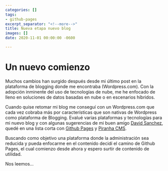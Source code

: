 ```yaml
---
categories: []
tags:
- github-pages
excerpt_separator: "<!--more-->"
title: Nueva etapa nuevo blog
images: []
date: 2020-11-01 00:00:00 -0600

---
```

# Un nuevo comienzo

Muchos cambios han surgido después desde mi último post en la plataforma de blogging donde me encontraba (Wordpress.com). Con la adopción inminente del uso de tecnologías de nube, me he enfocado de lleno en soluciones de datos basadas en nube o en escenarios híbridos.

Cuando quise retomar mi blog me conseguí con un Wordpress.com que cada vez cobraba más por características que son nativas de Wordpress como plataforma de Blogging. Evalué varias plataformas y tecnologías para mi nuevo blog y con algunas sugerencias de mi buen amigo [David Sanchez](https://davidsanchez.cr "David Sanchez"), quedé en una lista corta con [Github Pages](https://pages.github.com) y [Piranha CMS](https://piranhacms.org).

Buscando como objetivo una plataforma donde la administración sea reducida y pueda enfocarme en el contenido decidí el camino de Github Pages, el cual comienzo desde ahora y espero surtir de contenido de utilidad.

Nos leemos...